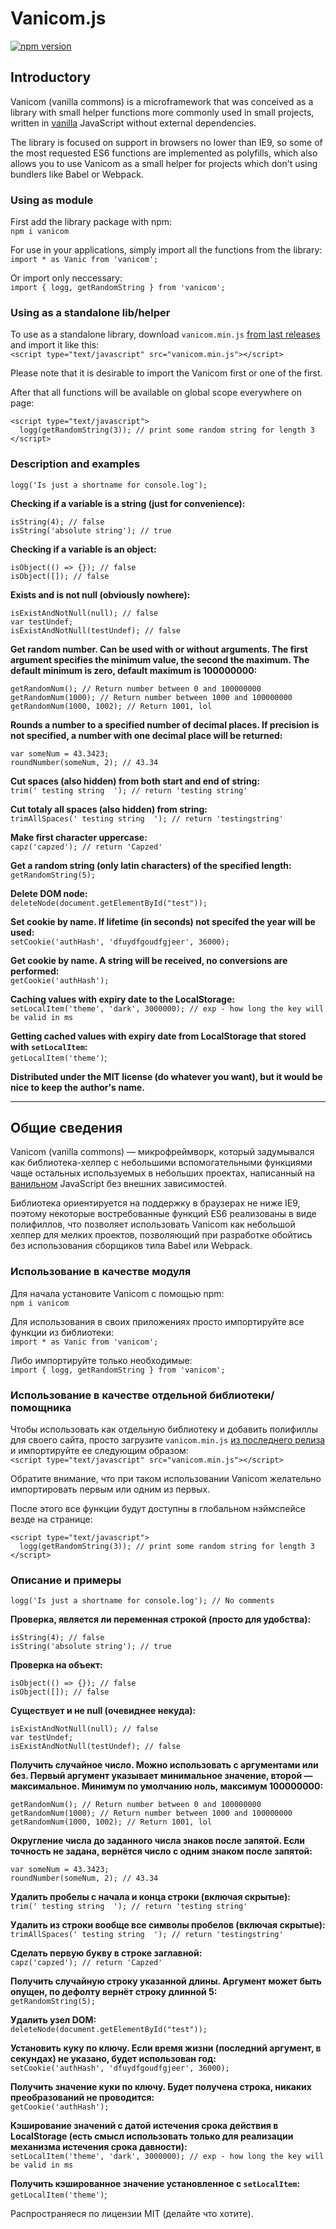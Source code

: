 # Vanicom.js
[![npm version](https://img.shields.io/npm/v/vanicom?color=%23047dec)](https://www.npmjs.org/package/vanicom)


## Introductory
Vanicom (vanilla commons) is a microframework that was conceived as a library
with small helper functions more commonly used in small projects, written in
[vanilla](http://vanilla-js.com/) JavaScript without external dependencies.

The library is focused on support in browsers no lower than IE9, so some of the
most requested ES6 functions are implemented as polyfills, which also
allows you to use Vanicom as a small helper for projects which don't using bundlers
like Babel or Webpack.



### Using as module
First add the library package with npm: \
`npm i vanicom`

For use in your applications, simply import all the functions from the library: \
`import * as Vanic from 'vanicom';`

Or import only neccessary: \
`import { logg, getRandomString } from 'vanicom';`



### Using as a standalone lib/helper
To use as a standalone library, download `vanicom.min.js`
[from last releases](https://github.com/Psychosynthesis/Vanicom/releases) and import it like this: \
 `<script type="text/javascript" src="vanicom.min.js"></script>`

Please note that it is desirable to import the Vanicom first or one of the first.

After that all functions will be available on global scope everywhere on page:
```
<script type="text/javascript">
  logg(getRandomString(3)); // print some random string for length 3
</script>
```



### Description and examples
`logg('Is just a shortname for console.log');`


**Checking if a variable is a string (just for convenience):**
```
isString(4); // false
isString('absolute string'); // true
```


**Checking if a variable is an object:**
```
isObject(() => {}); // false
isObject([]); // false
```

**Exists and is not null (obviously nowhere):**
```
isExistAndNotNull(null); // false
var testUndef;
isExistAndNotNull(testUndef); // false
```


**Get random number. Can be used with or without arguments. The first argument specifies the minimum value, the second the maximum. The default minimum is zero, default maximum is 100000000:**
```
getRandomNum(); // Return number between 0 and 100000000
getRandomNum(1000); // Return number between 1000 and 100000000
getRandomNum(1000, 1002); // Return 1001, lol
```

**Rounds a number to a specified number of decimal places. If precision is not specified, a number with one decimal place will be returned:**
```
var someNum = 43.3423;
roundNumber(someNum, 2); // 43.34
```


**Cut spaces (also hidden) from both start and end of string:** \
`trim(' testing string  '); // return 'testing string' `


**Cut totaly all spaces (also hidden) from string:** \
`trimAllSpaces(' testing string  '); // return 'testingstring' `


**Make first character uppercase:** \
`capz('capzed'); // return 'Capzed' `


**Get a random string (only latin characters) of the specified length:** \
`getRandomString(5);`


**Delete DOM node:** \
`deleteNode(document.getElementById("test"));`


**Set cookie by name. If lifetime (in seconds) not specifed the year will be used:** \
`setCookie('authHash', 'dfuydfgoudfgjeer', 36000);`


**Get cookie by name. A string will be received, no conversions are performed:** \
`getCookie('authHash');`


**Caching values with expiry date to the LocalStorage:** \
`setLocalItem('theme', 'dark', 3000000); // exp - how long the key will be valid in ms`


**Getting cached values with expiry date from LocalStorage that stored with `setLocalItem`:** \
`getLocalItem('theme')`;


**Distributed under the MIT license (do whatever you want), but it would be nice to keep the author's name.**


-----------------------------------------------------------------------------------


## Общие сведения
Vanicom (vanilla commons) — микрофреймворк, который задумывался как библиотека-хелпер
с небольшими вспомогательными функциями чаще остальных используемых в небольших проектах,
написанный на [ванильном](http://vanilla-js.com/) JavaScript без внешних зависимостей.

Библиотека ориентируется на поддержку в браузерах не ниже IE9, поэтому некоторые
востребованные функций ES6 реализованы в виде полифиллов, что позволяет использовать
Vanicom как небольшой хелпер для мелких проектов, позволяющий при разработке обойтись без
использования сборщиков типа Babel или Webpack.



### Использование в качестве модуля
Для начала установите Vanicom с помощью npm: \
`npm i vanicom`

Для использования в своих приложениях просто импортируйте все функции из библиотеки: \
`import * as Vanic from 'vanicom';`

Либо импортируйте только необходимые: \
`import { logg, getRandomString } from 'vanicom';`



### Использование в качестве отдельной библиотеки/помощника
Чтобы использовать как отдельную библиотеку и добавить полифиллы для своего сайта, просто загрузите `vanicom.min.js`
[из последнего релиза](https://github.com/Psychosynthesis/Vanicom/releases) и импортируйте ее следующим образом: \
  `<script type="text/javascript" src="vanicom.min.js"></script>`

Обратите внимание, что при таком использовании Vanicom желательно импортировать первым или одним из первых.

После этого все функции будут доступны в глобальном нэймспейсе везде на странице:
```
<script type="text/javascript">
  logg(getRandomString(3)); // print some random string for length 3
</script>
```



### Описание и примеры
`logg('Is just a shortname for console.log'); // No comments`


**Проверка, является ли переменная строкой (просто для удобства):**
```
isString(4); // false
isString('absolute string'); // true
```


**Проверка на объект:**
```
isObject(() => {}); // false
isObject([]); // false
```

**Существует и не null (очевиднее некуда):**
```
isExistAndNotNull(null); // false
var testUndef;
isExistAndNotNull(testUndef); // false
```


**Получить случайное число. Можно использовать с аргументами или без. Первый аргумент указывает минимальное значение, второй — максимальное. Минимум по умолчанию ноль, максимум 100000000:**
```
getRandomNum(); // Return number between 0 and 100000000
getRandomNum(1000); // Return number between 1000 and 100000000
getRandomNum(1000, 1002); // Return 1001, lol
```

**Округление числа до заданного числа знаков после запятой. Если точность не задана, вернётся число с одним знаком после запятой:**
```
var someNum = 43.3423;
roundNumber(someNum, 2); // 43.34
```


**Удалить пробелы с начала и конца строки (включая скрытые):** \
`trim(' testing string  '); // return 'testing string' `


**Удалить из строки вообще все символы пробелов (включая скрытые):** \
`trimAllSpaces(' testing string  '); // return 'testingstring' `


**Сделать первую букву в строке заглавной:** \
`capz('capzed'); // return 'Capzed' `


**Получить случайную строку указанной длины. Аргумент может быть опущен, по дефолту вернёт строку длинной 5:** \
`getRandomString(5);`


**Удалить узел DOM:** \
`deleteNode(document.getElementById("test"));`


**Установить куку по ключу. Если время жизни (последний аргумент, в секундах) не указано, будет использован год:** \
`setCookie('authHash', 'dfuydfgoudfgjeer', 36000);`


**Получить значение куки по ключу. Будет получена строка, никаких преобразований не проводится:** \
`getCookie('authHash');`


**Кэширование значений с датой истечения срока действия в LocalStorage (есть смысл использовать только для реализации механизма истечения срока давности):** \
`setLocalItem('theme', 'dark', 3000000); // exp - how long the key will be valid in ms`


**Получить кэшированное значение установленное с `setLocalItem`:** \
`getLocalItem('theme')`;



Распространяеся по лицензии MIT (делайте что хотите).
